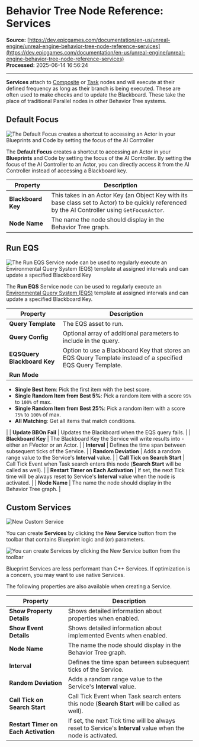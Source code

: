 # Behavior Tree Node Reference: Services

**Source:** [https://dev.epicgames.com/documentation/en-us/unreal-engine/unreal-engine-behavior-tree-node-reference-services](https://dev.epicgames.com/documentation/en-us/unreal-engine/unreal-engine-behavior-tree-node-reference-services)  
**Processed:** 2025-06-14 16:56:24

---

**Services** attach to [Composite](/documentation/en-us/unreal-engine/unreal-engine-behavior-tree-node-reference-composites) or [Task](/documentation/en-us/unreal-engine/unreal-engine-behavior-tree-node-reference-tasks) nodes and will execute at their defined frequency as long as their branch is being executed. These are often used to make checks and to update the Blackboard. These take the place of traditional Parallel nodes in other Behavior Tree systems.

## Default Focus

![The Default Focus creates a shortcut to accessing an Actor in your Blueprints and Code by setting the focus of the AI Controller](https://d1iv7db44yhgxn.cloudfront.net/documentation/images/0dc4d65a-6683-4c14-83c1-8cbe6c4f628b/default-focus.png)

The **Default Focus** creates a shortcut to accessing an Actor in your **Blueprints** and Code by setting the focus of the AI Controller. By setting the focus of the AI Controller to an Actor, you can directly access it from the AI Controller instead of accessing a Blackboard key.

| Property | Description |
| --- | --- |
| **Blackboard Key** | This takes in an Actor Key (an Object Key with its base class set to Actor) to be quickly referenced by the AI Controller using `GetFocusActor`. |
| **Node Name** | The name the node should display in the Behavior Tree graph. |

## Run EQS

![The Run EQS Service node can be used to regularly execute an Environmental Query System (EQS) template at assigned intervals and can update a specified Blackboard Key](https://d1iv7db44yhgxn.cloudfront.net/documentation/images/509caf29-e42a-4284-841e-66c130985c09/run-eqs-image.png)

The **Run EQS** Service node can be used to regularly execute an [Environmental Query System (EQS)](/documentation/en-us/unreal-engine/environment-query-system-in-unreal-engine) template at assigned intervals and can update a specified Blackboard Key.

| Property | Description |
| --- | --- |
| **Query Template** | The EQS asset to run. |
| **Query Config** | Optional array of additional parameters to include in the query. |
| **EQSQuery Blackboard Key** | Option to use a Blackboard Key that stores an EQS Query Template instead of a specified EQS Query Template. |
| **Run Mode** | 
-   **Single Best Item**: Pick the first item with the best score.
-   **Single Random Item from Best 5%**: Pick a random item with a score `95%` to `100%` of max.
-   **Single Random Item from Best 25%**: Pick a random item with a score `75%` to `100%` of max.
-   **All Matching**: Get all items that match conditions.



 |
| **Update BBOn Fail** | Updates the Blackboard when the EQS query fails. |
| **Blackboard Key** | The Blackboard Key the Service will write results into - either an FVector or an Actor. |
| **Interval** | Defines the time span between subsequent ticks of the Service. |
| **Random Deviation** | Adds a random range value to the Service's **Interval** value. |
| **Call Tick on Search Start** | Call Tick Event when Task search enters this node (**Search Start** will be called as well). |
| **Restart Timer on Each Activation** | If set, the next Tick time will be always reset to Service's **Interval** value when the node is activated. |
| **Node Name** | The name the node should display in the Behavior Tree graph. |

## Custom Services

![New Custom Service](https://d1iv7db44yhgxn.cloudfront.net/documentation/images/58c96e69-5582-4bd6-9455-76fa9e2d4a78/new-custom-service-01.png)

You can create **Services** by clicking the **New Service** button from the toolbar that contains Blueprint logic and (or) parameters.

![You can create Services by clicking the New Service button from the toolbar](https://d1iv7db44yhgxn.cloudfront.net/documentation/images/8dd8eb50-a1ad-42aa-8d71-c10389119944/new-custom-service.png)

Blueprint Services are less performant than C++ Services. If optimization is a concern, you may want to use native Services.

The following properties are also available when creating a Service.

| Property | Description |
| --- | --- |
| **Show Property Details** | Shows detailed information about properties when enabled. |
| **Show Event Details** | Shows detailed information about implemented Events when enabled. |
| **Node Name** | The name the node should display in the Behavior Tree graph. |
| **Interval** | Defines the time span between subsequent ticks of the Service. |
| **Random Deviation** | Adds a random range value to the Service's **Interval** value. |
| **Call Tick on Search Start** | Call Tick Event when Task search enters this node (**Search Start** will be called as well). |
| **Restart Timer on Each Activation** | If set, the next Tick time will be always reset to Service's **Interval** value when the node is activated. |